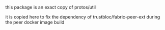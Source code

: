 this package is an exact copy of protos/util

it is copied here to fix the dependency of trustbloc/fabric-peer-ext during the peer docker image build